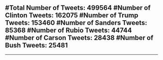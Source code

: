 #Total Number of Tweets: 499564 
#Number of Clinton Tweets: 162075
#Number of Trump Tweets: 153460
#Number of Sanders Tweets: 85368
#Number of Rubio Tweets: 44744
#Number of Carson Tweets: 28438
#Number of Bush Tweets: 25481
---
---
